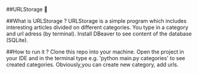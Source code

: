 ##URLStorage :floppy_disk:

##What is URLStorage ?
URLStorage is a simple program which includes interesting articles divided on different categories. You type in a category and url adress (by terminal). Install DBeaver to see content of the database (SQLite).

##How to run it ?
Clone this repo into your machine. Open the project in your IDE and in the terminal type e.g. 'python main.py categories' to see created categories. Obviously,you can create new category, add urls.